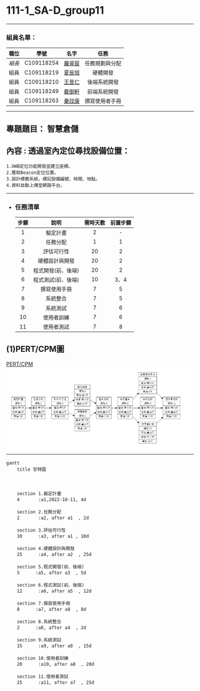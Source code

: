 # 111-1_SA-D_group11  

---  

### 組員名單：  

| 職位 | 學號 | 名字 | 任務 |
| :--: | :--: | :--: | :---: |
| *組長* | C109118254 |[羅睿宸]() | 任務規劃與分配 |
| 組員 | C109118219 | [夏辰旭](https://github.com/sean89858448/SA-D/blob/main/README.md) | 硬體開發 |
| 組員 | C109118210 | [王昱仁]() | 後端系統開發 |
| 組員 | C109118249 | [戴御軒](https://github.com/BEnser16/2022-3B.git) | 前端系統開發 |
| 組員 | C109118263 | [秦玟康]() | 撰寫使用者手冊 |


---

## 專題題目： **智慧倉儲**
## 內容 : 透過室內定位尋找設備位置：
    1.UWB定位功能開發並建立座標。
    2.獲取Beacon定位位置。
    3.設計標籤系統，標記設備編號、時間、地點。
    4.資料自動上傳至網路平台。

---

+ ### 任務清單
    
    | **步驟** | **說明** | **需時天數** | **前置步驟** |
    | :---: | :---: | :---: | :---: |
    | 1 | 擬定計畫 | 2 | - |
    |  2 | 任務分配 | 1 | 1 |
    |  3 | 評估可行性 | 20 | 2 |
    |  4 | 硬體設計與開發 | 20 | 2 |
    |  5 | 程式開發(前、後端) | 20 | 2 |
    |  6 | 程式測試(前、後端) | 10 | 3、4 |
    |  7 | 撰寫使用手冊 | 7 | 5 |
    |  8 | 系統整合 | 7 | 5 |
    |  9 | 系統測試 | 7 | 6 |
    | 10 | 使用者訓練 | 7 | 6 |
    | 11 | 使用者測試 | 7 | 8 |
    
  
  
**(1)PERT/CPM圖**
---
[PERT/CPM](https://hackmd.io/@wwXnxhdVTL6v14eGTSBJdg/BJaUE69Qs)
![PERT](PERT.jpg "PERT")

---

```mermaid
gantt
    title 甘特圖

    

    section 1.擬定計畫
    4       :a1,2022-10-11, 4d
   
    section 2.任務分配
    2       :a2, after a1  , 2d
    
    section 3.評估可行性
    10      :a3, after a1 , 10d
    
    section 4.硬體設計與開發
    25      :a4, after a2  , 25d
    
    section 5.程式開發(前、後端)
    5      :a5, after a3  , 5d
    
    section 6.程式測試(前、後端)
    12      :a6, after a5  , 12d
    
    section 7.撰寫使用手冊
    8      :a7, after a8  , 8d
    
    section 8.系統整合
    2      :a8, after a4  , 2d
    
    section 9.系統測試
    15      :a9, after a8  , 15d
    
    section 10.使用者訓練
    20      :a10, after a8  , 20d
    
    section 11.使用者測試
    25      :a11, after a7  , 25d
   
```
